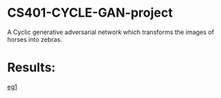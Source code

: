 # CS401-CYCLE-GAN-project
A Cyclic generative adversarial network which transforms the images of horses into zebras.


# Results:

[eg1](Results/Result_example1.png)

